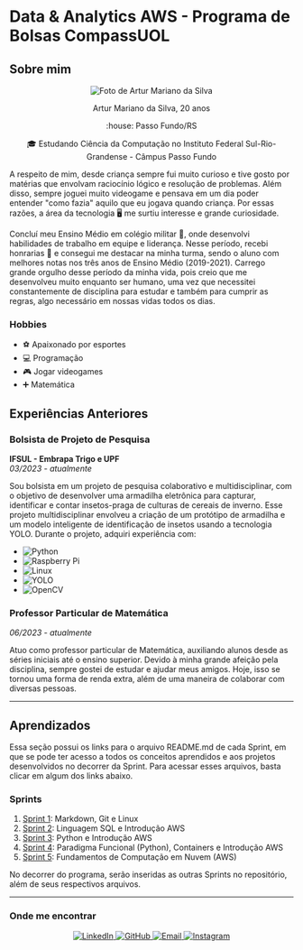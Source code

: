 # Data & Analytics AWS - Programa de Bolsas CompassUOL

## Sobre mim

<p align="center">
  <img src="https://github.com/ArturMariano13.png?size=250" alt="Foto de Artur Mariano da Silva">
</p>


<p align="center">
  Artur Mariano da Silva, 20 anos
</p>

<p align="center">
  :house: Passo Fundo/RS  
</p>

<p align="center">
  🎓 Estudando Ciência da Computação no Instituto Federal Sul-Rio-Grandense - Câmpus Passo Fundo
</p>

A respeito de mim, desde criança sempre fui muito curioso e tive gosto por matérias que envolvam raciocínio lógico e resolução de problemas. Além disso, sempre joguei muito videogame e pensava em um dia poder entender "como fazia" aquilo que eu jogava quando criança. Por essas razões, a área da tecnologia 🖥️ me surtiu interesse e grande curiosidade. 

Concluí meu Ensino Médio em colégio militar :cop:, onde desenvolvi habilidades de trabalho em equipe e liderança. Nesse período, recebi honrarias 🏅 e consegui me destacar na minha turma, sendo o aluno com melhores notas nos três anos de Ensino Médio (2019-2021). Carrego grande orgulho desse período da minha vida, pois creio que me desenvolveu muito enquanto ser humano, uma vez que necessitei constantemente de disciplina para estudar e também para cumprir as regras, algo necessário em nossas vidas todos os dias.

### Hobbies
- :soccer: Apaixonado por esportes
- :computer: Programação
- :video_game: Jogar videogames
- ➕ Matemática

## Experiências Anteriores

### Bolsista de Projeto de Pesquisa
**IFSUL - Embrapa Trigo e UPF**  
*03/2023 - atualmente*

Sou bolsista em um projeto de pesquisa colaborativo e multidisciplinar, com o objetivo de desenvolver uma armadilha eletrônica para capturar, identificar e contar insetos-praga de culturas de cereais de inverno. Esse projeto multidisciplinar envolveu a criação de um protótipo de armadilha e um modelo inteligente de identificação de insetos usando a tecnologia YOLO. Durante o projeto, adquiri experiência com:

- ![Python](https://img.shields.io/badge/Python-3670A0?style=for-the-badge&logo=python&logoColor=ffdd54)
- ![Raspberry Pi](https://img.shields.io/badge/Raspberry_Pi-C51A4A?style=for-the-badge&logo=Raspberry-Pi)
- ![Linux](https://img.shields.io/badge/Linux-FCC624?style=for-the-badge&logo=linux&logoColor=black)
- ![YOLO](https://img.shields.io/badge/YOLO-00FFFF?style=for-the-badge&logo=yolo)
- ![OpenCV](https://img.shields.io/badge/OpenCV-5C3EE8?style=for-the-badge&logo=opencv&logoColor=white)


### Professor Particular de Matemática
*06/2023 - atualmente*

Atuo como professor particular de Matemática, auxiliando alunos desde as séries iniciais até o ensino superior. Devido à minha grande afeição pela disciplina, sempre gostei de estudar e ajudar meus amigos. Hoje, isso se tornou uma forma de renda extra, além de uma maneira de colaborar com diversas pessoas. 

___

## Aprendizados

Essa seção possui os links para o arquivo README.md de cada Sprint, em que se pode ter acesso a todos os conceitos aprendidos e aos projetos desenvolvidos no decorrer da Sprint. Para acessar esses arquivos, basta clicar em algum dos links abaixo.

### Sprints 

1. [Sprint 1](Sprint%201/README.md): Markdown, Git e Linux
2. [Sprint 2](Sprint%202/README.md): Linguagem SQL e Introdução AWS
3. [Sprint 3](Sprint%203/README.md): Python e Introdução AWS
4. [Sprint 4](Sprint%204/README.md): Paradigma Funcional (Python), Containers e Introdução AWS
5. [Sprint 5](Sprint%205/README.md): Fundamentos de Computação em Nuvem (AWS)

No decorrer do programa, serão inseridas as outras Sprints no repositório, além de seus respectivos arquivos.
___

### Onde me encontrar

<p align="center">
  <a href="https://www.linkedin.com/in/artur-mariano-da-silva-435321240/">
    <img src="https://img.shields.io/badge/LinkedIn-0A66C2?style=for-the-badge&logo=linkedin&logoColor=white" alt="LinkedIn">
  </a>
  <a href="https://github.com/ArturMariano13">
    <img src="https://img.shields.io/badge/GitHub-181717?style=for-the-badge&logo=github&logoColor=white" alt="GitHub">
  </a>
  <a href="mailto:arturmariano004@gmail.com">
    <img src="https://img.shields.io/badge/Email-D14836?style=for-the-badge&logo=gmail&logoColor=white" alt="Email">
  </a>
  <a href="https://www.instagram.com/artur_mariano/">
    <img src="https://img.shields.io/badge/Instagram-E4405F?style=for-the-badge&logo=instagram&logoColor=white" alt="Instagram">
  </a>
</p>
